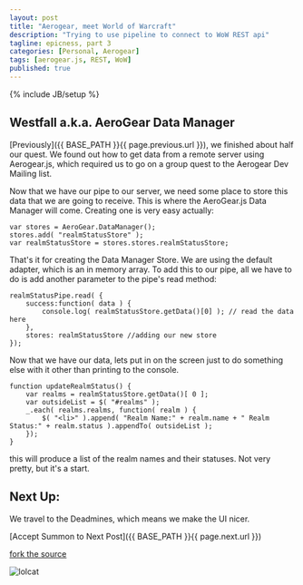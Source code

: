 ```yaml
---
layout: post
title: "Aerogear, meet World of Warcraft"
description: "Trying to use pipeline to connect to WoW REST api"
tagline: epicness, part 3
categories: [Personal, Aerogear]
tags: [aerogear.js, REST, WoW]
published: true
---
```

{% include JB/setup %}


## Westfall a.k.a.  AeroGear Data Manager

[Previously]({{ BASE_PATH }}{{ page.previous.url }}), we finished about half our quest.  We found out how to get data from a remote server using Aerogear.js, which required us to go on a group quest to the Aerogear Dev Mailing list.

Now that we have our pipe to our server, we need some place to store this data that we are going to receive.  This is where the AeroGear.js Data Manager will come.  Creating one is very easy actually:

	var stores = AeroGear.DataManager();
	stores.add( "realmStatusStore" );
	var realmStatusStore = stores.stores.realmStatusStore;

That's it for creating the Data Manager Store.  We are using the default adapter, which is an in memory array.  To add this to our pipe, all we have to do is add another parameter to the pipe's read method:

	realmStatusPipe.read( {
        success:function( data ) {
            console.log( realmStatusStore.getData()[0] ); // read the data here
        },
        stores: realmStatusStore //adding our new store
    });

Now that we have our data, lets put in on the screen just to do something else with it other than printing to the console.

	function updateRealmStatus() {
        var realms = realmStatusStore.getData()[ 0 ];
        var outsideList = $( "#realms" );
        _.each( realms.realms, function( realm ) {
            $( "<li>" ).append( "Realm Name:" + realm.name + " Realm Status:" + realm.status ).appendTo( outsideList );
        });
    }

this will produce a list of the realm names and their statuses.  Not very pretty, but it's a start.


## Next Up:

We travel to the Deadmines,  which means we make the UI nicer.

[Accept Summon to Next Post]({{ BASE_PATH }}{{ page.next.url }})


[fork the source](https://github.com/lholmquist/WoWAerogear)


![lolcat](http://i.chzbgr.com/completestore/2008/10/29/128698059620385666.jpg)
